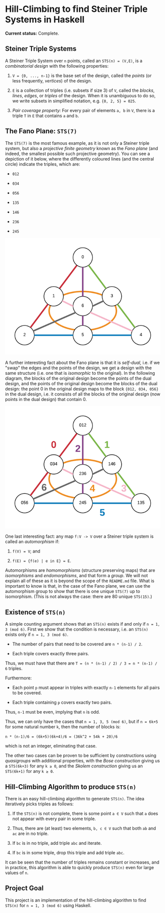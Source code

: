 # Hill-Climbing to find Steiner Triple Systems in Haskell

**Current status:** Complete.

## Steiner Triple Systems

A Steiner Triple System over `n` points, called an `STS(n) = (V,E)`, is a *combinatorial design* with the following properties:

1. `V = {0, ..., n-1}` is the base set of the design, called the *points* (or less frequently, *vertices*) of the design.

2. `E` is a collection of triples (i.e. subsets if size 3) of `V`, called the *blocks*, *lines*, *edges*, or *triples* of the design. When it is unambiguous to do so, we write subsets in simplified notation, e.g. `{0, 2, 5} = 025`.

3. *Pair coverage property:* For every pair of elements `a, b` in `V`, there is a triple `T` in `E` that contains `a` and `b`.

## The Fano Plane: `STS(7)`

The `STS(7)` is the most famous example, as it is not only a Steiner triple system, but also a *projective finite geometry* known as the *Fano plane* (and indeed, the smallest possible such projective geometry). You can see a depiction of it below, where the differently coloured lines (and the central circle) indicate the triples, which are:

* `012`

* `034`

* `056`

* `135`

* `146`

* `236`

* `245`

![fano](doc/fano.png)

A further interesting fact about the Fano plane is that it is *self-dual,* i.e. if we "swap" the edges and the points of the design, we get a design with the same structure (i.e. one that is *isomorphic* to the original). In the following diagram, the blocks of the original design become the points of the dual design, and the points of the original design become the blocks of the dual design: the point 0 in the original design maps to the block `{012, 034, 056}` in the dual design, i.e. it consists of all the blocks of the original design (now points in the dual design) that contain 0.

![fano](doc/fano_dual.png)

One last interesting fact: any map `f:V -> V` over a Steiner triple system is called an *automorphism* if:

1. `f(V) = V`; and

2. `f(E) = {f(e) | e in E} = E`.

Automorphisms are *homomorphisms* (structure preserving maps) that are *isomorphisms* and *endomorphisms*, and that form a *group*. We will not explain all of these as it is beyond the scope of the `README.md` file. What is important to know is that, in the case of the Fano plane, we can use the automorphism group to show that there is one unique `STS(7)` up to isomorphism. (This is not always the case: there are 80 unique `STS(15)`.)

## Existence of `STS(n)`

A simple counting argument shows that an `STS(n)` exists if and only if `n = 1, 3 (mod 6)`. First we show that the condition is necessary, i.e. an `STS(n)` exists only if `n = 1, 3 (mod 6)`.

* The number of pairs that need to be covered are `n * (n-1) / 2`.

* Each triple covers exactly three pairs.

Thus, we must have that there are `T = (n * (n-1) / 2) / 3 = n * (n-1) / 6` triples.

Furthermore:

* Each point `p` must appear in triples with exactly `n-1` elements for all pairs to be covered.

* Each triple containing `p` covers exactly two pairs.

Thus, `n-1` must be even, implying that `n` is odd.

Thus, we can only have the cases that `n = 1, 3, 5 (mod 6)`, but if `n = 6k+5` for some natural number `k`, then the number of blocks is:

`n * (n-1)/6 = (6k+5)(6k+4)/6 = (36k^2 + 54k + 20)/6`

which is not an integer, eliminating that case.

The other two cases can be proven to be sufficient by constructions using *quasigroups* with additional properties, with the *Bose construction* giving us a `STS(6k+3)` for any `k ≥ 0`, and the *Skolem construction* giving us an `STS(6k+1)` for any `k ≥ 0`.

## Hill-Climbing Algorithm to produce `STS(n)`

There is an easy hill-climbing algorithm to generate `STS(n)`. The idea iteratively picks triples as follows:

1. If the `STS(n)` is not complete, there is some point `a ∈ V` such that `a` does not appear with every pair in some triple.

2. Thus, there are (at least) two elements, `b, c ∈ V` such that both `ab` and `ac` are in no triple.

3. If `bc` is in no triple, add triple `abc` and iterate.

4. If `bc` is in some triple, drop this triple and add triple `abc`.

It can be seen that the number of triples remains constant or increases, and in practice, this algorithm is able to quickly produce `STS(n)` even for large values of `n`.

## Project Goal

This project is an implementation of the hill-climbing algorithm to find `STS(n)` for `n = 1, 3 (mod 6)` using Haskell.
